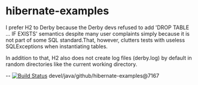 # hibernate-examples

I prefer H2 to Derby because the Derby devs refused to add 'DROP TABLE ... IF EXISTS' semantics despite many user complaints simply because it is not part of some SQL standard.That, however, clutters tests with useless SQLExceptions when instantiating tables.

In addition to that, H2 also does not create log files (derby.log) by default in random directories like the current working directory.


--
[![Build Status](https://travis-ci.org/jjYBdx4IL/hibernate-examples.png?branch=master)](https://travis-ci.org/jjYBdx4IL/hibernate-examples)
devel/java/github/hibernate-examples@7167

